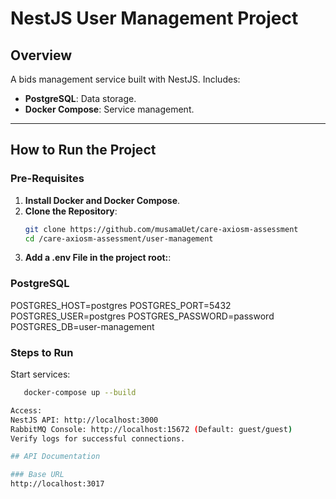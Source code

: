 # NestJS User Management Project

## Overview
A bids management service built with NestJS. Includes:
- **PostgreSQL**: Data storage.
- **Docker Compose**: Service management.

---

## How to Run the Project

### Pre-Requisites
1. **Install Docker and Docker Compose**.
2. **Clone the Repository**:
   ```bash
   git clone https://github.com/musamaUet/care-axiosm-assessment
   cd /care-axiosm-assessment/user-management

2. **Add a .env File in the project root:**:
### PostgreSQL
POSTGRES_HOST=postgres
POSTGRES_PORT=5432
POSTGRES_USER=postgres
POSTGRES_PASSWORD=password
POSTGRES_DB=user-management

### Steps to Run
Start services:
```bash
   docker-compose up --build

Access:
NestJS API: http://localhost:3000
RabbitMQ Console: http://localhost:15672 (Default: guest/guest)
Verify logs for successful connections.

## API Documentation

### Base URL
http://localhost:3017
